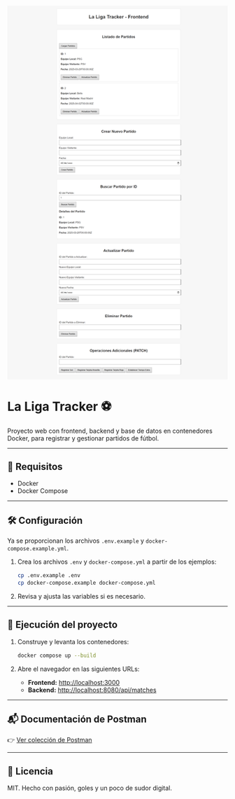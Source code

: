 ![Captura de pantalla](ss.png)

# La Liga Tracker ⚽

Proyecto web con frontend, backend y base de datos en contenedores Docker, para registrar y gestionar partidos de fútbol.

---

## 🐳 Requisitos

- Docker
- Docker Compose

---

## 🛠️ Configuración

Ya se proporcionan los archivos `.env.example` y `docker-compose.example.yml`.

1. Crea los archivos `.env` y `docker-compose.yml` a partir de los ejemplos:
   ```bash
   cp .env.example .env
   cp docker-compose.example docker-compose.yml
   ```

2. Revisa y ajusta las variables si es necesario.

---

## 🚀 Ejecución del proyecto

1. Construye y levanta los contenedores:
   ```bash
   docker compose up --build
   ```

2. Abre el navegador en las siguientes URLs:
   - **Frontend:** [http://localhost:3000](http://localhost:3000)
   - **Backend:** [http://localhost:8080/api/matches](http://localhost:8080/api/matches)

---

## 📬 Documentación de Postman

👉 [Ver colección de Postman](https://documenter.getpostman.com/view/40770150/2sB2cPjQbq)

---

## 🧾 Licencia

MIT. Hecho con pasión, goles y un poco de sudor digital.

